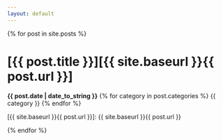 ```yaml
---
layout: default
---
```




{% for post in site.posts %}
# [](#header-1)[{{ post.title }}][{{ site.baseurl }}{{ post.url }}]
**{{ post.date | date_to_string }}**  {% for category in post.categories  %}  <span class="tag"> {{ category }} </span> {% endfor %}

[{{ site.baseurl }}{{ post.url }}]: {{ site.baseurl }}{{ post.url }}

{% endfor %}
